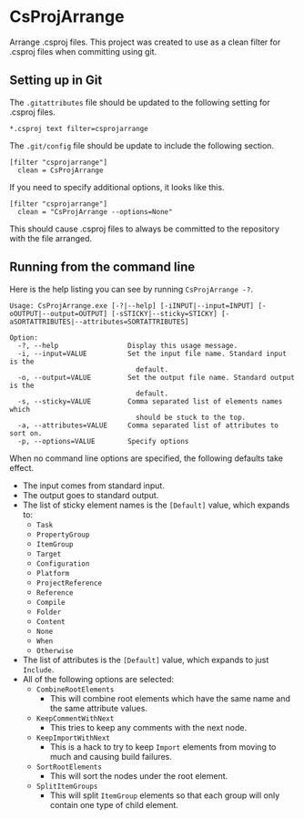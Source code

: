 CsProjArrange
=============

Arrange .csproj files. This project was created to use as a clean filter for .csproj files when committing using git.

Setting up in Git
-----------------

The `.gitattributes` file should be updated to the following setting for .csproj files.

    *.csproj text filter=csprojarrange

The `.git/config` file should be update to include the following section.

    [filter "csprojarrange"]
      clean = CsProjArrange

If you need to specify additional options, it looks like this.

    [filter "csprojarrange"]
      clean = "CsProjArrange --options=None"

This should cause .csproj files to always be committed to the repository with the file arranged.

Running from the command line
-----------------------------

Here is the help listing you can see by running `CsProjArrange -?`.

    Usage: CsProjArrange.exe [-?|--help] [-iINPUT|--input=INPUT] [-oOUTPUT|--output=OUTPUT] [-sSTICKY|--sticky=STICKY] [-aSORTATTRIBUTES|--attributes=SORTATTRIBUTES]
    
    Option:
      -?, --help                 Display this usage message.
      -i, --input=VALUE          Set the input file name. Standard input is the
                                   default.
      -o, --output=VALUE         Set the output file name. Standard output is the
                                   default.
      -s, --sticky=VALUE         Comma separated list of elements names which
                                   should be stuck to the top.
      -a, --attributes=VALUE     Comma separated list of attributes to sort on.
      -p, --options=VALUE        Specify options

When no command line options are specified, the following defaults take effect.

 - The input comes from standard input.
 - The output goes to standard output.
 - The list of sticky element names is the `[Default]` value, which expands to:
   - `Task`
   - `PropertyGroup`
   - `ItemGroup`
   - `Target`
   - `Configuration`
   - `Platform`
   - `ProjectReference`
   - `Reference`
   - `Compile`
   - `Folder`
   - `Content`
   - `None`
   - `When`
   - `Otherwise`
 - The list of attributes is the `[Default]` value, which expands to just `Include`.
 - All of the following options are selected:
   - `CombineRootElements`
     - This will combine root elements which have the same name and the same attribute values.
   - `KeepCommentWithNext`
     - This tries to keep any comments with the next node.
   - `KeepImportWithNext`
     - This is a hack to try to keep `Import` elements from moving to much and causing build failures.
   - `SortRootElements`
     - This will sort the nodes under the root element.
   - `SplitItemGroups`
     - This will split `ItemGroup` elements so that each group will only contain one type of child element.
